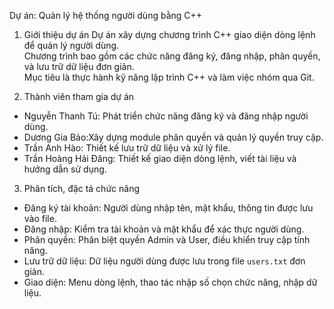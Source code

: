 Dự án: Quản lý hệ thống người dùng bằng C++

 1. Giới thiệu dự án
Dự án xây dựng chương trình C++ giao diện dòng lệnh để quản lý người dùng.  
Chương trình bao gồm các chức năng đăng ký, đăng nhập, phân quyền, và lưu trữ dữ liệu đơn giản.  
Mục tiêu là thực hành kỹ năng lập trình C++ và làm việc nhóm qua Git.

 2. Thành viên tham gia dự án
- Nguyễn Thanh Tú: Phát triển chức năng đăng ký và đăng nhập người dùng.
- Dương Gia Bảo:Xây dựng module phân quyền và quản lý quyền truy cập.
- Trần Anh Hào: Thiết kế lưu trữ dữ liệu và xử lý file.
- Trần Hoàng Hải Đăng: Thiết kế giao diện dòng lệnh, viết tài liệu và hướng dẫn sử dụng.

 3. Phân tích, đặc tả chức năng
- Đăng ký tài khoản: Người dùng nhập tên, mật khẩu, thông tin được lưu vào file.
- Đăng nhập: Kiểm tra tài khoản và mật khẩu để xác thực người dùng.
- Phân quyền: Phân biệt quyền Admin và User, điều khiển truy cập tính năng.
- Lưu trữ dữ liệu: Dữ liệu người dùng được lưu trong file `users.txt` đơn giản.
- Giao diện: Menu dòng lệnh, thao tác nhập số chọn chức năng, nhập dữ liệu.
